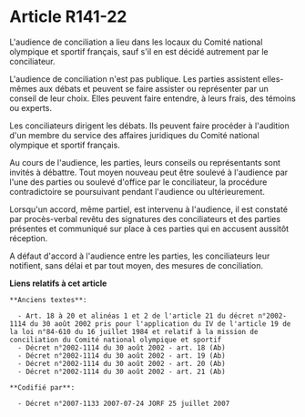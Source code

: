 # Article R141-22

L'audience de conciliation a lieu dans les locaux du Comité national olympique et sportif français, sauf s'il en est décidé
autrement par le conciliateur.

L'audience de conciliation n'est pas publique. Les parties assistent elles-mêmes aux débats et peuvent se faire assister ou
représenter par un conseil de leur choix. Elles peuvent faire entendre, à leurs frais, des témoins ou experts.

Les conciliateurs dirigent les débats. Ils peuvent faire procéder à l'audition d'un membre du service des affaires juridiques
du Comité national olympique et sportif français.

Au cours de l'audience, les parties, leurs conseils ou représentants sont invités à débattre. Tout moyen nouveau peut être
soulevé à l'audience par l'une des parties ou soulevé d'office par le conciliateur, la procédure contradictoire se
poursuivant pendant l'audience ou ultérieurement.

Lorsqu'un accord, même partiel, est intervenu à l'audience, il est constaté par procès-verbal revêtu des signatures des
conciliateurs et des parties présentes et communiqué sur place à ces parties qui en accusent aussitôt réception.

A défaut d'accord à l'audience entre les parties, les conciliateurs leur notifient, sans délai et par tout moyen, des mesures
de conciliation.

**Liens relatifs à cet article**

	**Anciens textes**:

	  - Art. 18 à 20 et alinéas 1 et 2 de l'article 21 du décret n°2002-1114 du 30 août 2002 pris pour l'application du IV de l'article 19 de la loi n°84-610 du 16 juillet 1984 et relatif à la mission de conciliation du Comité national olympique et sportif
	  - Décret n°2002-1114 du 30 août 2002 - art. 18 (Ab)
	  - Décret n°2002-1114 du 30 août 2002 - art. 19 (Ab)
	  - Décret n°2002-1114 du 30 août 2002 - art. 20 (Ab)
	  - Décret n°2002-1114 du 30 août 2002 - art. 21 (Ab)

	**Codifié par**:

	  - Décret n°2007-1133 2007-07-24 JORF 25 juillet 2007

